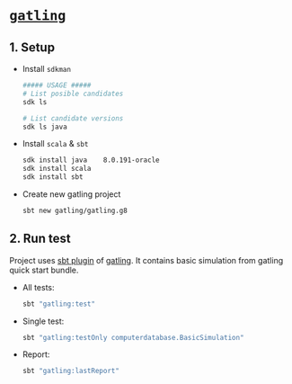[`gatling`](https://gatling.io)
===============================

## 1. Setup
* Install `sdkman`
    ```bash
    ##### USAGE #####
    # List posible candidates
    sdk ls

    # List candidate versions
    sdk ls java
    ```

* Install `scala` & `sbt`
    ```bash
    sdk install java    8.0.191-oracle
    sdk install scala
    sdk install sbt
    ```

* Create new gatling project
    ```bash
    sbt new gatling/gatling.g8
    ```

## 2. Run test
Project uses [sbt plugin][sbtplugindoc] of [gatling][gatlingdoc].
It contains basic simulation from gatling quick start bundle.

[sbtplugindoc]: https://gatling.io/docs/current/extensions/sbt_plugin/
[gatlingdoc]: https://gatling.io/docs/current/advanced_tutorial/

* All tests:
    ```bash
    sbt "gatling:test"
    ```

* Single test:
    ```bash
    sbt "gatling:testOnly computerdatabase.BasicSimulation"
    ```

* Report:
    ```bash
    sbt "gatling:lastReport"
    ```
